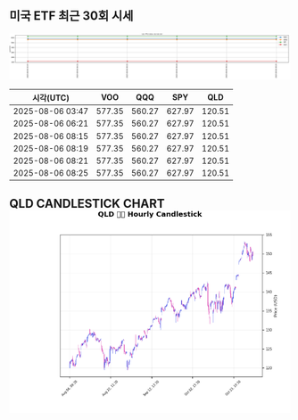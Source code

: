 ## 미국 ETF 최근 30회 시세

![최근 시세변화](./market_chart.png)

| 시각(UTC) | VOO | QQQ | SPY | QLD |
| --- | --- | --- | --- | --- |
| 2025-08-06 03:47 | 577.35 | 560.27 | 627.97 | 120.51 |
| 2025-08-06 06:21 | 577.35 | 560.27 | 627.97 | 120.51 |
| 2025-08-06 08:15 | 577.35 | 560.27 | 627.97 | 120.51 |
| 2025-08-06 08:19 | 577.35 | 560.27 | 627.97 | 120.51 |
| 2025-08-06 08:21 | 577.35 | 560.27 | 627.97 | 120.51 |
| 2025-08-06 08:25 | 577.35 | 560.27 | 627.97 | 120.51 |
## QLD CANDLESTICK CHART![QLD](./qld_candlestick.png)


